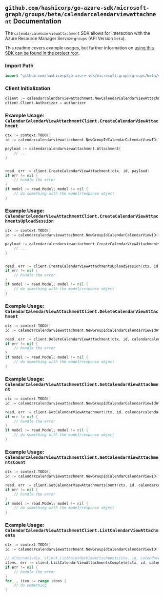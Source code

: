 
## `github.com/hashicorp/go-azure-sdk/microsoft-graph/groups/beta/calendarcalendarviewattachment` Documentation

The `calendarcalendarviewattachment` SDK allows for interaction with the Azure Resource Manager Service `groups` (API Version `beta`).

This readme covers example usages, but further information on [using this SDK can be found in the project root](https://github.com/hashicorp/go-azure-sdk/tree/main/docs).

### Import Path

```go
import "github.com/hashicorp/go-azure-sdk/microsoft-graph/groups/beta/calendarcalendarviewattachment"
```


### Client Initialization

```go
client := calendarcalendarviewattachment.NewCalendarCalendarViewAttachmentClientWithBaseURI("https://management.azure.com")
client.Client.Authorizer = authorizer
```


### Example Usage: `CalendarCalendarViewAttachmentClient.CreateCalendarViewAttachment`

```go
ctx := context.TODO()
id := calendarcalendarviewattachment.NewGroupIdCalendarCalendarViewID("groupIdValue", "eventIdValue")

payload := calendarcalendarviewattachment.Attachment{
	// ...
}


read, err := client.CreateCalendarViewAttachment(ctx, id, payload)
if err != nil {
	// handle the error
}
if model := read.Model; model != nil {
	// do something with the model/response object
}
```


### Example Usage: `CalendarCalendarViewAttachmentClient.CreateCalendarViewAttachmentsUploadSession`

```go
ctx := context.TODO()
id := calendarcalendarviewattachment.NewGroupIdCalendarCalendarViewID("groupIdValue", "eventIdValue")

payload := calendarcalendarviewattachment.CreateCalendarViewAttachmentsUploadSessionRequest{
	// ...
}


read, err := client.CreateCalendarViewAttachmentsUploadSession(ctx, id, payload)
if err != nil {
	// handle the error
}
if model := read.Model; model != nil {
	// do something with the model/response object
}
```


### Example Usage: `CalendarCalendarViewAttachmentClient.DeleteCalendarViewAttachment`

```go
ctx := context.TODO()
id := calendarcalendarviewattachment.NewGroupIdCalendarCalendarViewIdAttachmentID("groupIdValue", "eventIdValue", "attachmentIdValue")

read, err := client.DeleteCalendarViewAttachment(ctx, id, calendarcalendarviewattachment.DefaultDeleteCalendarViewAttachmentOperationOptions())
if err != nil {
	// handle the error
}
if model := read.Model; model != nil {
	// do something with the model/response object
}
```


### Example Usage: `CalendarCalendarViewAttachmentClient.GetCalendarViewAttachment`

```go
ctx := context.TODO()
id := calendarcalendarviewattachment.NewGroupIdCalendarCalendarViewIdAttachmentID("groupIdValue", "eventIdValue", "attachmentIdValue")

read, err := client.GetCalendarViewAttachment(ctx, id, calendarcalendarviewattachment.DefaultGetCalendarViewAttachmentOperationOptions())
if err != nil {
	// handle the error
}
if model := read.Model; model != nil {
	// do something with the model/response object
}
```


### Example Usage: `CalendarCalendarViewAttachmentClient.GetCalendarViewAttachmentsCount`

```go
ctx := context.TODO()
id := calendarcalendarviewattachment.NewGroupIdCalendarCalendarViewID("groupIdValue", "eventIdValue")

read, err := client.GetCalendarViewAttachmentsCount(ctx, id, calendarcalendarviewattachment.DefaultGetCalendarViewAttachmentsCountOperationOptions())
if err != nil {
	// handle the error
}
if model := read.Model; model != nil {
	// do something with the model/response object
}
```


### Example Usage: `CalendarCalendarViewAttachmentClient.ListCalendarViewAttachments`

```go
ctx := context.TODO()
id := calendarcalendarviewattachment.NewGroupIdCalendarCalendarViewID("groupIdValue", "eventIdValue")

// alternatively `client.ListCalendarViewAttachments(ctx, id, calendarcalendarviewattachment.DefaultListCalendarViewAttachmentsOperationOptions())` can be used to do batched pagination
items, err := client.ListCalendarViewAttachmentsComplete(ctx, id, calendarcalendarviewattachment.DefaultListCalendarViewAttachmentsOperationOptions())
if err != nil {
	// handle the error
}
for _, item := range items {
	// do something
}
```
